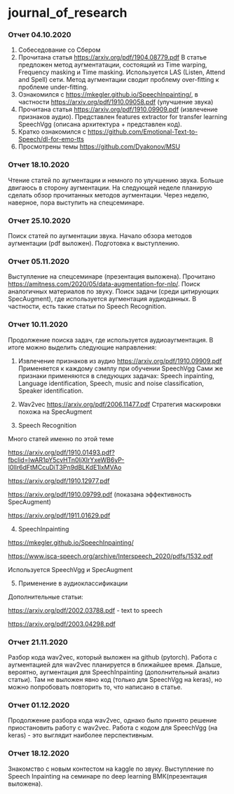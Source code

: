 # journal_of_research

### Отчет 04.10.2020

1. Собеседование со Сбером
2. Прочитана статья https://arxiv.org/pdf/1904.08779.pdf
В статье предложен метод аугментатации, состоящий из Time warping, Frequency masking и Time masking.
Используется LAS (Listen, Attend and Spell) сети. Метод аугментации сводит проблему over-fitting к проблеме under-fitting.
3. Ознакомился с https://mkegler.github.io/SpeechInpainting/, в частности https://arxiv.org/pdf/1910.09058.pdf (улучшение звука)
4. Прочитана статья https://arxiv.org/pdf/1910.09909.pdf (извлечение признаков аудио).
Представлен features extractor for transfer learning SpeechVgg (описана архитектура + представлен код).
5. Кратко ознакомился с https://github.com/Emotional-Text-to-Speech/dl-for-emo-tts
6. Просмотрены темы https://github.com/Dyakonov/MSU

### Отчет 18.10.2020
Чтение статей по аугментации и немного по улучшению звука. Больше двигаюсь в сторону аугментации. 
На следующей неделе планирую сделать обзор прочитанных методов аугментации. 
Через неделю, наверное, пора выступить на спецсеминаре.

### Отчет 25.10.2020
Поиск статей по аугментации звука. Начало обзора методов аугментации (pdf выложен). Подготовка к выступлению.

### Отчет 05.11.2020
Выступление на спецсеминаре (презентация выложена). 
Прочитано https://amitness.com/2020/05/data-augmentation-for-nlp/. Поиск аналогичных материалов по звуку.
Поиск задачи (среди цитирующих SpecAugment), где используется аугментация аудиоданных. В частности, есть такие статьи по Speech Recognition.

### Отчет 10.11.2020
Продолжение поиска задач, где используется аудиоаугментация.
В итоге можно выделить следующие направления:
1. Извлечение признаков из аудио
https://arxiv.org/pdf/1910.09909.pdf
Применяется к каждому сэмплу при обучении SpeechVgg
Сами же признаки применяются в следующих задачах: Speech inpainting, Language identification, Speech, music and noise classification, Speaker identification.
2. Wav2vec
https://arxiv.org/pdf/2006.11477.pdf
Стратегия маскировки похожа на SpecAugment

3. Speech Recognition

Много статей именно по этой теме

https://arxiv.org/pdf/1910.01493.pdf?fbclid=IwAR1pY5cvHTn0ljXIrYxeWB6yP-I0lIr6dFtMCcuDiT3Pn9dBLKdE1lxMVAo

https://arxiv.org/pdf/1910.12977.pdf

https://arxiv.org/pdf/1910.09799.pdf (показана эффективность SpecAugment)

https://arxiv.org/pdf/1911.01629.pdf

4. SpeechInpainting

https://mkegler.github.io/SpeechInpainting/

https://www.isca-speech.org/archive/Interspeech_2020/pdfs/1532.pdf

Используется SpeechVgg и SpecAugment

5. Применение в аудиоклассификации

Дополнительные статьи:

https://arxiv.org/pdf/2002.03788.pdf - text to speech

https://arxiv.org/pdf/2003.04298.pdf

### Отчет 21.11.2020

Разбор кода wav2vec, который выложен на github (pytorch). Работа с аугментацией для wav2vec планируется в ближайшее время. Дальше, вероятно, аугментация для SpeechInpainting (дополнительный анализ статьи). Там не выложен явно код (только для SpeechVgg на keras), но можно попробовать повторить то, что написано в статье.

### Отчет 01.12.2020

Продолжение разбора кода wav2vec, однако было принято решение приостановить работу с wav2vec.
Работа с кодом для SpeechVgg (на keras) - это выглядит наиболее перспективным.

### Отчет 18.12.2020

Знакомство с новым контестом на kaggle по звуку. 
Выступление по Speech Inpainting на семинаре по deep learning ВМК(презентация выложена).
